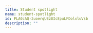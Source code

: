 ```yaml
---
title: Student spotlight
name: student-spotlight
id: PLA0cAQ-2uoerqUEzUIc8puLFDolxluVsb
description: ""
---
```

